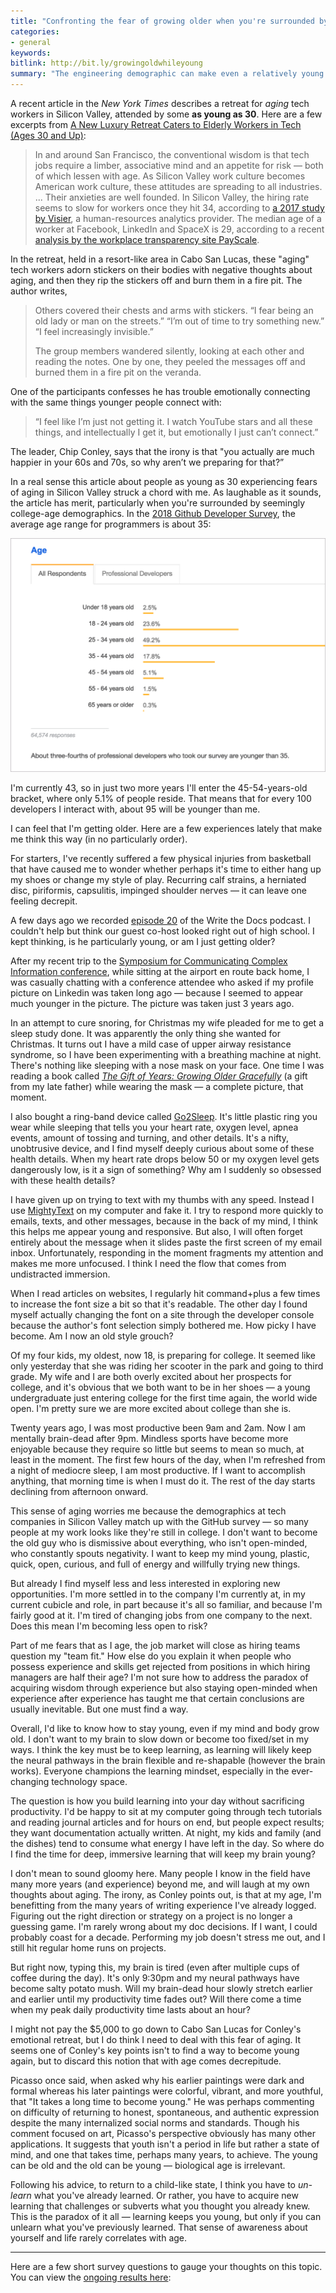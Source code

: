 ```yaml
---
title: "Confronting the fear of growing older when you're surrounded by young programmers"
categories:
- general
keywords:
bitlink: http://bit.ly/growingoldwhileyoung
summary: "The engineering demographic can make even a relatively young person seem old. This sense of growing old is causing panic in many in Silicon Valley. One solution is to change your mindset about what it means to be young, and to learn to unlearn what you think you know."
---
```


A recent article in the *New York Times* describes a retreat for <i>aging</i> tech workers in Silicon Valley, attended by some **as young as 30**. Here are a few excerpts from [A New Luxury Retreat Caters to Elderly Workers in Tech (Ages 30 and Up)](https://www.nytimes.com/2019/03/04/technology/modern-elder-resort-silicon-valley-ageism.html):

> In and around San Francisco, the conventional wisdom is that tech jobs require a limber, associative mind and an appetite for risk &mdash; both of which lessen with age. As Silicon Valley work culture becomes American work culture, these attitudes are spreading to all industries.
> ...
> Their anxieties are well founded. In Silicon Valley, the hiring rate seems to slow for workers once they hit 34, according to [a 2017 study by Visier](https://www.visier.com/wp-content/uploads/2017/09/Visier-Insights-AgeismInTech-Sept2017.pdf), a human-resources analytics provider. The median age of a worker at Facebook, LinkedIn and SpaceX is 29, according to a recent [analysis by the workplace transparency site PayScale](https://www.payscale.com/data-packages/top-tech-companies-compared).

In the retreat, held in a resort-like area in Cabo San Lucas, these "aging" tech workers adorn stickers on their bodies with negative thoughts about aging, and then they rip the stickers off and burn them in a fire pit. The author writes,

> Others covered their chests and arms with stickers. “I fear being an old lady or man on the streets.” “I’m out of time to try something new.” “I feel increasingly invisible.”
>
> The group members wandered silently, looking at each other and reading the notes. One by one, they peeled the messages off and burned them in a fire pit on the veranda.

One of the participants confesses he has trouble emotionally connecting with the same things younger people connect with:

> “I feel like I’m just not getting it. I watch YouTube stars and all these things, and intellectually I get it, but emotionally I just can’t connect.”

The leader, Chip Conley, says that the irony is that "you actually are much happier in your 60s and 70s, so why aren’t we preparing for that?”

In a real sense this article about people as young as 30 experiencing fears of aging in Silicon Valley struck a chord with me. As laughable as it sounds, the article has merit, particularly when you're surrounded by seemingly college-age demographics. In the [2018 Github Developer Survey](https://insights.stackoverflow.com/survey/2018/), the average age range for programmers is about 35:

<a href="https://insights.stackoverflow.com/survey/2018/#developer-profile-age"><img src="/images/github_age_survey.png" /></a>

I'm currently 43, so in just two more years I'll enter the 45-54-years-old bracket, where only 5.1% of people reside. That means that for every 100 developers I interact with, about 95 will be younger than me.

I can feel that I'm getting older. Here are a few experiences lately that make me think this way (in no particularly order).

For starters, I've recently suffered a few physical injuries from basketball that have caused me to wonder whether perhaps it's time to either hang up my shoes or change my style of play. Recurring calf strains, a herniated disc, piriformis, capsulitis, impinged shoulder nerves &mdash; it can leave one feeling decrepit.

A few days ago we recorded [episode 20](https://podcast.writethedocs.org/2019/03/02/episode-20-standards-for-docs-and-working-with-marketing/) of the Write the Docs podcast. I couldn't help but think our guest co-host looked right out of high school. I kept thinking, is he particularly young, or am I just getting older?

After my recent trip to the [Symposium for Communicating Complex Information conference](https://idratherbewriting.com/2019/02/24/slides-for-trends-preso-symposium-for-communicating-complex-info/), while sitting at the airport en route back home, I was casually chatting with a conference attendee who asked if my profile picture on Linkedin was taken long ago &mdash; because I seemed to appear much younger in the picture. The picture was taken just 3 years ago.

In an attempt to cure snoring, for Christmas my wife pleaded for me to get a sleep study done. It was apparently the only thing she wanted for Christmas. It turns out I have a mild case of upper airway resistance syndrome, so I have been experimenting with a breathing machine at night. There's nothing like sleeping with a nose mask on your face. One time I was reading a book called [*The Gift of Years: Growing Older Gracefully*](https://www.amazon.com/Gift-Years-Growing-Older-Gracefully/dp/1933346337) (a gift from my late father) while wearing the mask &mdash; a complete picture, that moment.

I also bought a ring-band device called [Go2Sleep](https://www.sleepon.us/). It's little plastic ring you wear while sleeping that tells you your heart rate, oxygen level, apnea events, amount of tossing and turning, and other details. It's a nifty, unobtrusive device, and I find myself deeply curious about some of these health details. When my heart rate drops below 50 or my oxygen level gets dangerously low, is it a sign of something? Why am I suddenly so obsessed with these health details?

I have given up on trying to text with my thumbs with any speed. Instead I use [MightyText](https://mightytext.net/) on my computer and fake it. I try to respond more quickly to emails, texts, and other messages, because in the back of my mind, I think this helps me appear young and responsive. But also, I will often forget entirely about the message when it slides paste the first screen of my email inbox. Unfortunately, responding in the moment fragments my attention and makes me more unfocused. I think I need the flow that comes from undistracted immersion.

When I read articles on websites, I regularly hit command+plus a few times to increase the font size a bit so that it's readable. The other day I found myself actually changing the font on a site through the developer console because the author's font selection simply bothered me. How picky I have become. Am I now an old style grouch?

Of my four kids, my oldest, now 18, is preparing for college. It seemed like only yesterday that she was riding her scooter in the park and going to third grade. My wife and I are both overly excited about her prospects for college, and it's obvious that we both want to be in her shoes &mdash; a young undergraduate just entering college for the first time again, the world wide open. I'm pretty sure we are more excited about college than she is.

Twenty years ago, I was most productive been 9am and 2am. Now I am mentally brain-dead after 9pm. Mindless sports have become more enjoyable because they require so little but seems to mean so much, at least in the moment. The first few hours of the day, when I'm refreshed from a night of mediocre sleep, I am most productive. If I want to accomplish anything, that morning time is when I must do it. The rest of the day starts declining from afternoon onward.

This sense of aging worries me because the demographics at tech companies in Silicon Valley match up with the GitHub survey &mdash; so many people at my work looks like they're still in college. I don't want to become the old guy who is dismissive about everything, who isn't open-minded, who constantly spouts negativity. I want to keep my mind young, plastic, quick, open, curious, and full of energy and willfully trying new things.

But already I find myself less and less interested in exploring new opportunities. I'm more settled in to the company I'm currently at, in my current cubicle and role, in part because it's all so familiar, and because I'm fairly good at it. I'm tired of changing jobs from one company to the next. Does this mean I'm becoming less open to risk?

Part of me fears that as I age, the job market will close as hiring teams question my "team fit." How else do you explain it when people who possess experience and skills get rejected from positions in which hiring managers are half their age? I'm not sure how to address the paradox of acquiring wisdom through experience but also staying open-minded when experience after experience has taught me that certain conclusions are usually inevitable. But one must find a way.

Overall, I'd like to know how to stay young, even if my mind and body grow old. I don't want to my brain to slow down or become too fixed/set in my ways. I think the key must be to keep learning, as learning will likely keep the neural pathways in the brain flexible and re-shapable (however the brain works). Everyone champions the learning mindset, especially in the ever-changing technology space.

The question is how you build learning into your day without sacrificing productivity. I'd be happy to sit at my computer going through tech tutorials and reading journal articles and for hours on end, but people expect results; they want documentation actually written. At night, my kids and family (and the dishes) tend to consume what energy I have left in the day. So where do I find the time for deep, immersive learning that will keep my brain young?

I don't mean to sound gloomy here. Many people I know in the field have many more years (and experience) beyond me, and will laugh at my own thoughts about aging. The irony, as Conley points out, is that at my age, I'm benefitting from the many years of writing experience I've already logged. Figuring out the right direction or strategy on a project is no longer a guessing game. I'm rarely wrong about my doc decisions. If I want, I could probably coast for a decade. Performing my job doesn't stress me out, and I still hit regular home runs on projects.

But right now, typing this, my brain is tired (even after multiple cups of coffee during the day). It's only 9:30pm and my neural pathways have become salty potato mush. Will my brain-dead hour slowly stretch earlier and earlier until my productivity time fades out? Will there come a time when my peak daily productivity time lasts about an hour?

I might not pay the $5,000 to go down to Cabo San Lucas for Conley's emotional retreat, but I do think I need to deal with this fear of aging. It seems one of Conley's key points isn't to find a way to become young again, but to discard this notion that with age comes decrepitude.

Picasso once said, when asked why his earlier paintings were dark and formal whereas his later paintings were colorful, vibrant, and more youthful, that "It takes a long time to become young." He was perhaps commenting on difficulty of returning to honest, spontaneous, and authentic expression despite the many internalized social norms and standards. Though his comment focused on art, Picasso's perspective obviously has many other applications. It suggests that youth isn't a period in life but rather a state of mind, and one that takes time, perhaps many years, to achieve. The young can be old and the old can be young &mdash; biological age is irrelevant.

Following his advice, to return to a child-like state, I think you have to *un-learn* what you've already learned. Or rather, you have to acquire new learning that challenges or subverts what you thought you already knew. This is the paradox of it all &mdash; learning keeps you young, but only if you can unlearn what you've previously learned. That sense of awareness about yourself and life rarely correlates with age.

<hr/>

Here are a few short survey questions to gauge your thoughts on this topic. You can view the [ongoing results here](https://www.questionpro.com/t/PFd5IZd2F8):

<script>
EMBED_PARAMS = {};
EMBED_PARAMS.surveyID =6553045;
EMBED_PARAMS.domain ="//www.questionpro.com";
EMBED_PARAMS.src ="//www.questionpro.com/a/TakeSurvey?tt=wCtuXSeXUNQ%3D";
EMBED_PARAMS.width ="100%";
EMBED_PARAMS.height = "800px";
EMBED_PARAMS.border = "hidden";
</script>
<div id="div_6553045"></div>
<script src="//www.questionpro.com/javascript/embedsurvey.js?version=1"></script>
